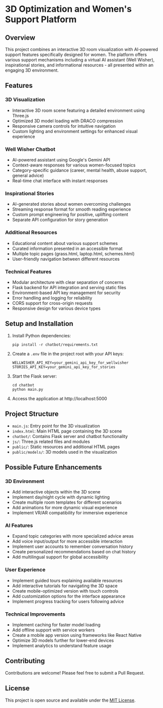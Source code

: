 # 3D Optimization and Women's Support Platform

## Overview

This project combines an interactive 3D room visualization with AI-powered support features specifically designed for women. The platform offers various support mechanisms including a virtual AI assistant (Well Wisher), inspirational stories, and informational resources - all presented within an engaging 3D environment.

## Features

### 3D Visualization
- Interactive 3D room scene featuring a detailed environment using Three.js
- Optimized 3D model loading with DRACO compression
- Responsive camera controls for intuitive navigation
- Custom lighting and environment settings for enhanced visual experience

### Well Wisher Chatbot
- AI-powered assistant using Google's Gemini API
- Context-aware responses for various women-focused topics
- Category-specific guidance (career, mental health, abuse support, general advice)
- Real-time chat interface with instant responses

### Inspirational Stories
- AI-generated stories about women overcoming challenges
- Streaming response format for smooth reading experience
- Custom prompt engineering for positive, uplifting content
- Separate API configuration for story generation

### Additional Resources
- Educational content about various support schemes
- Curated information presented in an accessible format
- Multiple topic pages (grass.html, laptop.html, schemes.html)
- User-friendly navigation between different resources

### Technical Features
- Modular architecture with clear separation of concerns
- Flask backend for API integration and serving static files
- Environment-based API key management for security
- Error handling and logging for reliability
- CORS support for cross-origin requests
- Responsive design for various device types

## Setup and Installation

1. Install Python dependencies:
   ```
   pip install -r chatbot/requirements.txt
   ```

2. Create a `.env` file in the project root with your API keys:
   ```
   WELLWISHER_API_KEY=your_gemini_api_key_for_wellwisher
   STORIES_API_KEY=your_gemini_api_key_for_stories
   ```

3. Start the Flask server:
   ```
   cd chatbot
   python main.py
   ```

4. Access the application at http://localhost:5000

## Project Structure

- `main.js`: Entry point for the 3D visualization
- `index.html`: Main HTML page containing the 3D scene
- `chatbot/`: Contains Flask server and chatbot functionality
- `js/`: Three.js related files and modules
- `public/`: Static resources and additional HTML pages
- `public/models/`: 3D models used in the visualization

## Possible Future Enhancements

### 3D Environment
- Add interactive objects within the 3D scene
- Implement day/night cycle with dynamic lighting
- Create multiple room templates for different scenarios
- Add animations for more dynamic visual experience
- Implement VR/AR compatibility for immersive experience

### AI Features
- Expand topic categories with more specialized advice areas
- Add voice input/output for more accessible interaction
- Implement user accounts to remember conversation history
- Create personalized recommendations based on chat history
- Add multilingual support for global accessibility

### User Experience
- Implement guided tours explaining available resources
- Add interactive tutorials for navigating the 3D space
- Create mobile-optimized version with touch controls
- Add customization options for the interface appearance
- Implement progress tracking for users following advice

### Technical Improvements
- Implement caching for faster model loading
- Add offline support with service workers
- Create a mobile app version using frameworks like React Native
- Optimize 3D models further for lower-end devices
- Implement analytics to understand feature usage

## Contributing

Contributions are welcome! Please feel free to submit a Pull Request.

## License

This project is open source and available under the [MIT License](LICENSE).
